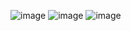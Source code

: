 ![image](https://user-images.githubusercontent.com/114317702/197363652-d585491f-2347-4a1a-86ba-186f33c74337.png)
![image](https://user-images.githubusercontent.com/114317702/197363674-7687aff9-4702-426f-9caa-959a1d035a9b.png)
![image](https://user-images.githubusercontent.com/114317702/197363704-8cfd2390-311e-4ffb-af00-3dc449685e25.png)
